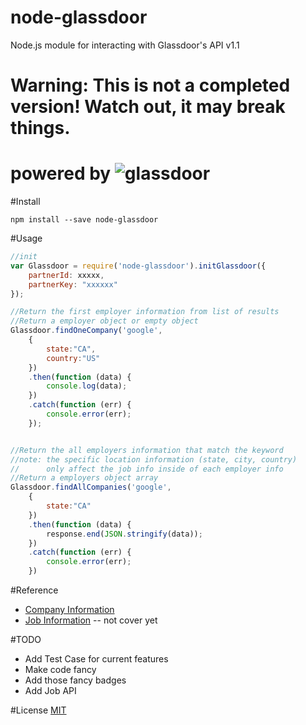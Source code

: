# node-glassdoor
Node.js module for interacting with Glassdoor's API v1.1


# Warning: This is not a completed version! Watch out, it may break things.
# powered by ![glassdoor](https://www.glassdoor.com/static/img/api/glassdoor_logo_80.png)


#Install
```
npm install --save node-glassdoor
```

#Usage
```javascript
//init
var Glassdoor = require('node-glassdoor').initGlassdoor({
    partnerId: xxxxx,
    partnerKey: "xxxxxx"
});

//Return the first employer information from list of results
//Return a employer object or empty object
Glassdoor.findOneCompany('google', 
	{
		state:"CA", 
		country:"US"
	})
    .then(function (data) {
        console.log(data);
    })
    .catch(function (err) {
        console.error(err);
    });


//Return the all employers information that match the keyword
//note: the specific location information (state, city, country) 
//		only affect the job info inside of each employer info
//Return a employers object array
Glassdoor.findAllCompanies('google', 
	{
		state:"CA"
	})
    .then(function (data) {
        response.end(JSON.stringify(data));
    })
    .catch(function (err) {
        console.error(err);
    }) 
```

#Reference
- [Company Information](https://www.glassdoor.com/developer/companiesApiActions.htm)
- [Job Information](https://www.glassdoor.com/developer/jobsApiActions.htm) -- not cover yet

#TODO
- Add Test Case for current features
- Make code fancy
- Add those fancy badges
- Add Job API

#License
[MIT](http://spdx.org/licenses/MIT)
